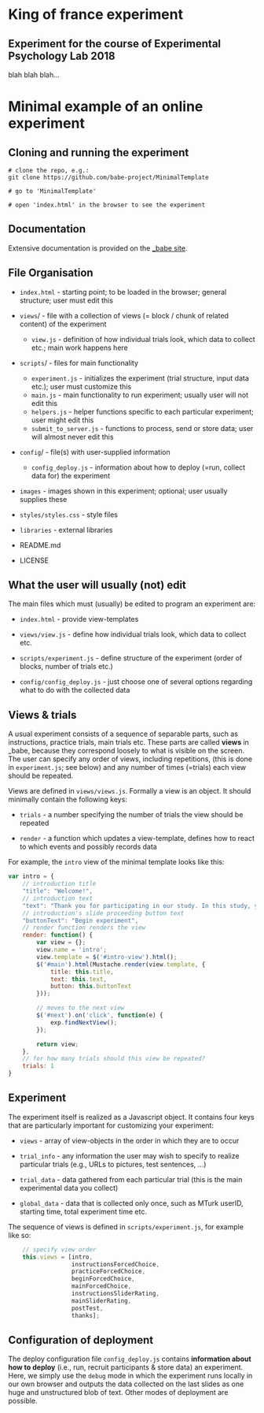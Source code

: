 # King of france experiment
## Experiment for the course of Experimental Psychology Lab 2018

blah blah blah...

# Minimal example of an online experiment

## Cloning and running the experiment

```
# clone the repo, e.g.:
git clone https://github.com/babe-project/MinimalTemplate

# go to 'MinimalTemplate'

# open 'index.html' in the browser to see the experiment
```

## Documentation

Extensive documentation is provided on the [_babe site](http://babe-project.github.io/babe_site/index.html).

## File Organisation

+ `index.html` - starting point; to be loaded in the browser; general structure; user must edit this

+ `views`/     - file with a collection of views (= block / chunk of related content) of the experiment
	+ `view.js`            - definition of how individual trials look, which data to collect etc.; main work happens here

+ `scripts`/   - files for main functionality
	+ `experiment.js`       - initializes the experiment (trial structure, input data etc.); user must customize this
	+ `main.js`             - main functionality to run experiment; usually user will not edit this
    + `helpers.js`          - helper functions specific to each particular experiment; user might edit this
	+ `submit_to_server.js` - functions to process, send or store data; user will almost never edit this

+ `config`/    - file(s) with user-supplied information
	+ `config_deploy.js`    - information about how to deploy (=run, collect data for) the experiment
   
+ `images`       - images shown in this experiment; optional; user usually supplies these

+ `styles/styles.css`  - style files

+ `libraries`    - external libraries

+ README.md
+ LICENSE

## What the user will usually (not) edit

The main files which must (usually) be edited to program an experiment are: 

+ `index.html`    - provide view-templates

+ `views/view.js` - define how individual trials look, which data to collect etc.

+ `scripts/experiment.js`   - define structure of the experiment (order of blocks, number of trials etc.)
	
+ `config/config_deploy.js` - just choose one of several options regarding what to do with the collected data


## Views & trials

A usual experiment consists of a sequence of separable parts, such as instructions, practice trials, main trials etc. These parts are called **views** in _babe, because they correspond loosely to what is visible on the screen. The user can specify any order of views, including repetitions, (this is done in `experiment.js`; see below) and any number of times (=trials) each view should be repeated.

Views are defined in `views/views.js`. Formally a view is an object. It should minimally contain the following keys: 

+ `trials` - a number specifying the number of trials the view should be repeated

+ `render` - a function which updates a view-template, defines how to react to which events and possibly records data

For example, the `intro` view of the minimal template looks like this:

```javascript
var intro = {
    // introduction title
    "title": "Welcome!",
    // introduction text
    "text": "Thank you for participating in our study. In this study, you will ...",
    // introduction's slide proceeding button text
    "buttonText": "Begin experiment",
    // render function renders the view
    render: function() {
        var view = {};
        view.name = 'intro';
        view.template = $('#intro-view').html();
        $('#main').html(Mustache.render(view.template, {
            title: this.title,
            text: this.text,
            button: this.buttonText
        }));

        // moves to the next view
        $('#next').on('click', function(e) {
            exp.findNextView();
        });

        return view;
    },
    // for how many trials should this view be repeated?
    trials: 1
}
```

## Experiment

The experiment itself is realized as a Javascript object. It contains four keys that are particularly important for customizing your experiment:

+ `views` - array of view-objects in the order in which they are to occur

+ `trial_info` - any information the user may wish to specify to realize particular trials (e.g., URLs to pictures, test sentences, ...)

+ `trial_data` - data gathered from each particular trial (this is the main experimental data you collect)

+ `global_data` - data that is collected only once, such as MTurk userID, starting time, total experiment time etc.

The sequence of views is defined in `scripts/experiment.js`, for example like so:

``` javascript
    // specify view order
    this.views = [intro,
                  instructionsForcedChoice,
                  practiceForcedChoice,
                  beginForcedChoice,
                  mainForcedChoice,
                  instructionsSliderRating,
                  mainSliderRating,
                  postTest,
                  thanks];
```


## Configuration of deployment

The deploy configuration file `config_deploy.js` contains **information about how to deploy** (i.e., run, recruit participants & store data) an experiment. Here, we simply use the `debug` mode in which the experiment runs locally in our own browser and outputs the data collected on the last slides as one huge and unstructured blob of text. Other modes of deployment are possible.
